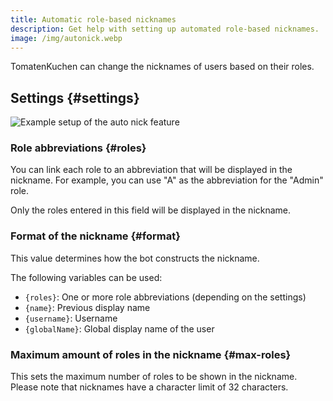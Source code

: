 ```yaml
---
title: Automatic role-based nicknames
description: Get help with setting up automated role-based nicknames.
image: /img/autonick.webp
---
```


TomatenKuchen can change the nicknames of users based on their roles.

## Settings {#settings}

![Example setup of the auto nick feature](/img/autonick.webp)

### Role abbreviations {#roles}

You can link each role to an abbreviation that will be displayed in the nickname. For example, you can use "A" as the abbreviation for the "Admin" role.

Only the roles entered in this field will be displayed in the nickname.

### Format of the nickname {#format}

This value determines how the bot constructs the nickname.

The following variables can be used:
- `{roles}`: One or more role abbreviations (depending on the settings)
- `{name}`: Previous display name
- `{username}`: Username
- `{globalName}`: Global display name of the user

### Maximum amount of roles in the nickname {#max-roles}

This sets the maximum number of roles to be shown in the nickname. Please note that nicknames have a character limit of 32 characters.
